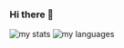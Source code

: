 ### Hi there 👋

<img  alt = 'my stats' src = 'https://github-readme-stats.vercel.app/api?username=HansTtito&show_icons=true&theme=dark#gh-dark-mode-only'/>
<img  alt = 'my languages' src = 'https://github-readme-stats.vercel.app/api/top-langs/?username=HansTtito&langs_count=8%layaout=compact'/>
<!--
**HansTtito/HansTtito** is a ✨ _special_ ✨ repository because its `README.md` (this file) appears on your GitHub profile.

Here are some ideas to get you started:

- 🔭 I’m currently working on ...
- 🌱 I’m currently learning ...
- 👯 I’m looking to collaborate on ...
- 🤔 I’m looking for help with ...
- 💬 Ask me about ...
- 📫 How to reach me: ...
- 😄 Pronouns: ...
- ⚡ Fun fact: ...
-->
